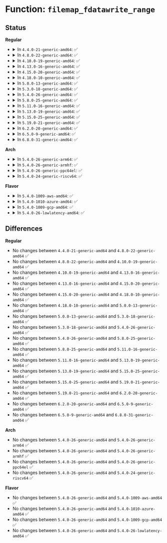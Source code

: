 # Function: <code>filemap_fdatawrite_range</code>

## Status
<b>Regular</b>
<ul>
<li>
<details>
<summary>In <code>4.4.0-21-generic-amd64</code>: ✅</summary>

```c
int filemap_fdatawrite_range(struct address_space * mapping, loff_t start, loff_t end)
```

```json
{
  "name": "filemap_fdatawrite_range",
  "collision_type": "Unique Global",
  "inline_type": "No",
  "funcs": [
    {
      "addr": 18446744071580477968,
      "name": "filemap_fdatawrite_range",
      "external": true,
      "loc": "mm/filemap.c:314",
      "file": "mm/filemap.c",
      "inline": "seen, unknown",
      "caller_inline": [],
      "caller_func": [
        "fs/jbd2/transaction.c:jbd2_journal_begin_ordered_truncate",
        "fs/fat/file.c:fat_setattr"
      ]
    }
  ],
  "symbols": [
    {
      "addr": 18446744071580477968,
      "name": "filemap_fdatawrite_range",
      "section": ".text",
      "bind": "STB_GLOBAL",
      "size": 21
    }
  ]
}
```
</details>
</li>
<li>
<details>
<summary>In <code>4.8.0-22-generic-amd64</code>: ✅</summary>

```c
int filemap_fdatawrite_range(struct address_space * mapping, loff_t start, loff_t end)
```

```json
{
  "name": "filemap_fdatawrite_range",
  "collision_type": "Unique Global",
  "inline_type": "No",
  "funcs": [
    {
      "addr": 18446744071580558784,
      "name": "filemap_fdatawrite_range",
      "external": true,
      "loc": "mm/filemap.c:393",
      "file": "mm/filemap.c",
      "inline": "seen, unknown",
      "caller_inline": [],
      "caller_func": [
        "fs/jbd2/transaction.c:jbd2_journal_begin_ordered_truncate",
        "fs/fat/file.c:fat_cont_expand"
      ]
    }
  ],
  "symbols": [
    {
      "addr": 18446744071580558784,
      "name": "filemap_fdatawrite_range",
      "section": ".text",
      "bind": "STB_GLOBAL",
      "size": 21
    }
  ]
}
```
</details>
</li>
<li>
<details>
<summary>In <code>4.10.0-19-generic-amd64</code>: ✅</summary>

```c
int filemap_fdatawrite_range(struct address_space * mapping, loff_t start, loff_t end)
```

```json
{
  "name": "filemap_fdatawrite_range",
  "collision_type": "Unique Global",
  "inline_type": "No",
  "funcs": [
    {
      "addr": 18446744071580623872,
      "name": "filemap_fdatawrite_range",
      "external": true,
      "loc": "mm/filemap.c:358",
      "file": "mm/filemap.c",
      "inline": "seen, unknown",
      "caller_inline": [],
      "caller_func": [
        "fs/jbd2/transaction.c:jbd2_journal_begin_ordered_truncate",
        "fs/fat/file.c:fat_cont_expand"
      ]
    }
  ],
  "symbols": [
    {
      "addr": 18446744071580623872,
      "name": "filemap_fdatawrite_range",
      "section": ".text",
      "bind": "STB_GLOBAL",
      "size": 21
    }
  ]
}
```
</details>
</li>
<li>
<details>
<summary>In <code>4.13.0-16-generic-amd64</code>: ✅</summary>

```c
int filemap_fdatawrite_range(struct address_space * mapping, loff_t start, loff_t end)
```

```json
{
  "name": "filemap_fdatawrite_range",
  "collision_type": "Unique Global",
  "inline_type": "No",
  "funcs": [
    {
      "addr": 18446744071580651632,
      "name": "filemap_fdatawrite_range",
      "external": true,
      "loc": "mm/filemap.c:362",
      "file": "mm/filemap.c",
      "inline": "seen, unknown",
      "caller_inline": [],
      "caller_func": [
        "fs/jbd2/transaction.c:jbd2_journal_begin_ordered_truncate",
        "fs/fat/file.c:fat_cont_expand"
      ]
    }
  ],
  "symbols": [
    {
      "addr": 18446744071580651632,
      "name": "filemap_fdatawrite_range",
      "section": ".text",
      "bind": "STB_GLOBAL",
      "size": 21
    }
  ]
}
```
</details>
</li>
<li>
<details>
<summary>In <code>4.15.0-20-generic-amd64</code>: ✅</summary>

```c
int filemap_fdatawrite_range(struct address_space * mapping, loff_t start, loff_t end)
```

```json
{
  "name": "filemap_fdatawrite_range",
  "collision_type": "Unique Global",
  "inline_type": "No",
  "funcs": [
    {
      "addr": 18446744071580735872,
      "name": "filemap_fdatawrite_range",
      "external": true,
      "loc": "mm/filemap.c:462",
      "file": "mm/filemap.c",
      "inline": "seen, unknown",
      "caller_inline": [],
      "caller_func": [
        "fs/jbd2/transaction.c:jbd2_journal_begin_ordered_truncate",
        "fs/fat/file.c:fat_cont_expand"
      ]
    }
  ],
  "symbols": [
    {
      "addr": 18446744071580735872,
      "name": "filemap_fdatawrite_range",
      "section": ".text",
      "bind": "STB_GLOBAL",
      "size": 21
    }
  ]
}
```
</details>
</li>
<li>
<details>
<summary>In <code>4.18.0-10-generic-amd64</code>: ✅</summary>

```c
int filemap_fdatawrite_range(struct address_space * mapping, loff_t start, loff_t end)
```

```json
{
  "name": "filemap_fdatawrite_range",
  "collision_type": "Unique Global",
  "inline_type": "No",
  "funcs": [
    {
      "addr": 18446744071580873904,
      "name": "filemap_fdatawrite_range",
      "external": true,
      "loc": "mm/filemap.c:462",
      "file": "mm/filemap.c",
      "inline": "seen, unknown",
      "caller_inline": [],
      "caller_func": [
        "fs/jbd2/transaction.c:jbd2_journal_begin_ordered_truncate",
        "fs/fat/file.c:fat_cont_expand"
      ]
    }
  ],
  "symbols": [
    {
      "addr": 18446744071580873904,
      "name": "filemap_fdatawrite_range",
      "section": ".text",
      "bind": "STB_GLOBAL",
      "size": 21
    }
  ]
}
```
</details>
</li>
<li>
<details>
<summary>In <code>5.0.0-13-generic-amd64</code>: ✅</summary>

```c
int filemap_fdatawrite_range(struct address_space * mapping, loff_t start, loff_t end)
```

```json
{
  "name": "filemap_fdatawrite_range",
  "collision_type": "Unique Global",
  "inline_type": "No",
  "funcs": [
    {
      "addr": 18446744071580945584,
      "name": "filemap_fdatawrite_range",
      "external": true,
      "loc": "mm/filemap.c:428",
      "file": "mm/filemap.c",
      "inline": "seen, unknown",
      "caller_inline": [],
      "caller_func": [
        "fs/jbd2/transaction.c:jbd2_journal_begin_ordered_truncate",
        "fs/fat/file.c:fat_cont_expand"
      ]
    }
  ],
  "symbols": [
    {
      "addr": 18446744071580945584,
      "name": "filemap_fdatawrite_range",
      "section": ".text",
      "bind": "STB_GLOBAL",
      "size": 21
    }
  ]
}
```
</details>
</li>
<li>
<details>
<summary>In <code>5.3.0-18-generic-amd64</code>: ✅</summary>

```c
int filemap_fdatawrite_range(struct address_space * mapping, loff_t start, loff_t end)
```

```json
{
  "name": "filemap_fdatawrite_range",
  "collision_type": "Unique Global",
  "inline_type": "No",
  "funcs": [
    {
      "addr": 18446744071581042896,
      "name": "filemap_fdatawrite_range",
      "external": true,
      "loc": "mm/filemap.c:432",
      "file": "mm/filemap.c",
      "inline": "seen, unknown",
      "caller_inline": [],
      "caller_func": [
        "fs/jbd2/transaction.c:jbd2_journal_begin_ordered_truncate",
        "fs/fat/file.c:fat_cont_expand"
      ]
    }
  ],
  "symbols": [
    {
      "addr": 18446744071581042896,
      "name": "filemap_fdatawrite_range",
      "section": ".text",
      "bind": "STB_GLOBAL",
      "size": 21
    }
  ]
}
```
</details>
</li>
<li>
<details>
<summary>In <code>5.4.0-26-generic-amd64</code>: ✅</summary>

```c
int filemap_fdatawrite_range(struct address_space * mapping, loff_t start, loff_t end)
```

```json
{
  "name": "filemap_fdatawrite_range",
  "collision_type": "Unique Global",
  "inline_type": "No",
  "funcs": [
    {
      "addr": 18446744071581098336,
      "name": "filemap_fdatawrite_range",
      "external": true,
      "loc": "mm/filemap.c:438",
      "file": "mm/filemap.c",
      "inline": "seen, unknown",
      "caller_inline": [],
      "caller_func": [
        "fs/jbd2/transaction.c:jbd2_journal_begin_ordered_truncate",
        "fs/fat/file.c:fat_cont_expand"
      ]
    }
  ],
  "symbols": [
    {
      "addr": 18446744071581098336,
      "name": "filemap_fdatawrite_range",
      "section": ".text",
      "bind": "STB_GLOBAL",
      "size": 21
    }
  ]
}
```
</details>
</li>
<li>
<details>
<summary>In <code>5.8.0-25-generic-amd64</code>: ✅</summary>

```c
int filemap_fdatawrite_range(struct address_space * mapping, loff_t start, loff_t end)
```

```json
{
  "name": "filemap_fdatawrite_range",
  "collision_type": "Unique Global",
  "inline_type": "No",
  "funcs": [
    {
      "addr": 18446744071581274624,
      "name": "filemap_fdatawrite_range",
      "external": true,
      "loc": "mm/filemap.c:438",
      "file": "mm/filemap.c",
      "inline": "seen, unknown",
      "caller_inline": [],
      "caller_func": [
        "fs/jbd2/transaction.c:jbd2_journal_begin_ordered_truncate",
        "fs/fat/file.c:fat_cont_expand"
      ]
    }
  ],
  "symbols": [
    {
      "addr": 18446744071581274624,
      "name": "filemap_fdatawrite_range",
      "section": ".text",
      "bind": "STB_GLOBAL",
      "size": 21
    }
  ]
}
```
</details>
</li>
<li>
<details>
<summary>In <code>5.11.0-16-generic-amd64</code>: ✅</summary>

```c
int filemap_fdatawrite_range(struct address_space * mapping, loff_t start, loff_t end)
```

```json
{
  "name": "filemap_fdatawrite_range",
  "collision_type": "Unique Global",
  "inline_type": "No",
  "funcs": [
    {
      "addr": 18446744071581321360,
      "name": "filemap_fdatawrite_range",
      "external": true,
      "loc": "mm/filemap.c:439",
      "file": "mm/filemap.c",
      "inline": "seen, unknown",
      "caller_inline": [],
      "caller_func": [
        "fs/jbd2/transaction.c:jbd2_journal_begin_ordered_truncate",
        "fs/fat/file.c:fat_cont_expand"
      ]
    }
  ],
  "symbols": [
    {
      "addr": 18446744071581321360,
      "name": "filemap_fdatawrite_range",
      "section": ".text",
      "bind": "STB_GLOBAL",
      "size": 21
    }
  ]
}
```
</details>
</li>
<li>
<details>
<summary>In <code>5.13.0-19-generic-amd64</code>: ✅</summary>

```c
int filemap_fdatawrite_range(struct address_space * mapping, loff_t start, loff_t end)
```

```json
{
  "name": "filemap_fdatawrite_range",
  "collision_type": "Unique Global",
  "inline_type": "No",
  "funcs": [
    {
      "addr": 18446744071581341296,
      "name": "filemap_fdatawrite_range",
      "external": true,
      "loc": "mm/filemap.c:430",
      "file": "mm/filemap.c",
      "inline": "seen, unknown",
      "caller_inline": [],
      "caller_func": [
        "fs/jbd2/transaction.c:jbd2_journal_begin_ordered_truncate",
        "fs/fat/file.c:fat_cont_expand"
      ]
    }
  ],
  "symbols": [
    {
      "addr": 18446744071581341296,
      "name": "filemap_fdatawrite_range",
      "section": ".text",
      "bind": "STB_GLOBAL",
      "size": 21
    }
  ]
}
```
</details>
</li>
<li>
<details>
<summary>In <code>5.15.0-25-generic-amd64</code>: ✅</summary>

```c
int filemap_fdatawrite_range(struct address_space * mapping, loff_t start, loff_t end)
```

```json
{
  "name": "filemap_fdatawrite_range",
  "collision_type": "Unique Global",
  "inline_type": "No",
  "funcs": [
    {
      "addr": 18446744071581570816,
      "name": "filemap_fdatawrite_range",
      "external": true,
      "loc": "mm/filemap.c:448",
      "file": "mm/filemap.c",
      "inline": "seen, unknown",
      "caller_inline": [],
      "caller_func": [
        "fs/jbd2/transaction.c:jbd2_journal_begin_ordered_truncate",
        "fs/fat/file.c:fat_cont_expand"
      ]
    }
  ],
  "symbols": [
    {
      "addr": 18446744071581570816,
      "name": "filemap_fdatawrite_range",
      "section": ".text",
      "bind": "STB_GLOBAL",
      "size": 106
    }
  ]
}
```
</details>
</li>
<li>
<details>
<summary>In <code>5.19.0-21-generic-amd64</code>: ✅</summary>

```c
int filemap_fdatawrite_range(struct address_space * mapping, loff_t start, loff_t end)
```

```json
{
  "name": "filemap_fdatawrite_range",
  "collision_type": "Unique Global",
  "inline_type": "No",
  "funcs": [
    {
      "addr": 18446744071581947504,
      "name": "filemap_fdatawrite_range",
      "external": true,
      "loc": "mm/filemap.c:436",
      "file": "mm/filemap.c",
      "inline": "seen, unknown",
      "caller_inline": [],
      "caller_func": [
        "fs/jbd2/transaction.c:jbd2_journal_begin_ordered_truncate",
        "fs/fat/file.c:fat_cont_expand"
      ]
    }
  ],
  "symbols": [
    {
      "addr": 18446744071581947504,
      "name": "filemap_fdatawrite_range",
      "section": ".text",
      "bind": "STB_GLOBAL",
      "size": 33
    }
  ]
}
```
</details>
</li>
<li>
<details>
<summary>In <code>6.2.0-20-generic-amd64</code>: ✅</summary>

```c
int filemap_fdatawrite_range(struct address_space * mapping, loff_t start, loff_t end)
```

```json
{
  "name": "filemap_fdatawrite_range",
  "collision_type": "Unique Global",
  "inline_type": "No",
  "funcs": [
    {
      "addr": 18446744071582381296,
      "name": "filemap_fdatawrite_range",
      "external": true,
      "loc": "mm/filemap.c:436",
      "file": "mm/filemap.c",
      "inline": "seen, unknown",
      "caller_inline": [],
      "caller_func": [
        "fs/jbd2/transaction.c:jbd2_journal_begin_ordered_truncate",
        "fs/fat/file.c:fat_cont_expand"
      ]
    }
  ],
  "symbols": [
    {
      "addr": 18446744071582381296,
      "name": "filemap_fdatawrite_range",
      "section": ".text",
      "bind": "STB_GLOBAL",
      "size": 33
    }
  ]
}
```
</details>
</li>
<li>
<details>
<summary>In <code>6.5.0-9-generic-amd64</code>: ✅</summary>

```c
int filemap_fdatawrite_range(struct address_space * mapping, loff_t start, loff_t end)
```

```json
{
  "name": "filemap_fdatawrite_range",
  "collision_type": "Unique Global",
  "inline_type": "No",
  "funcs": [
    {
      "addr": 18446744071582582352,
      "name": "filemap_fdatawrite_range",
      "external": true,
      "loc": "mm/filemap.c:441",
      "file": "mm/filemap.c",
      "inline": "seen, unknown",
      "caller_inline": [],
      "caller_func": [
        "fs/jbd2/transaction.c:jbd2_journal_begin_ordered_truncate",
        "fs/fat/file.c:fat_cont_expand"
      ]
    }
  ],
  "symbols": [
    {
      "addr": 18446744071582582352,
      "name": "filemap_fdatawrite_range",
      "section": ".text",
      "bind": "STB_GLOBAL",
      "size": 33
    }
  ]
}
```
</details>
</li>
<li>
<details>
<summary>In <code>6.8.0-31-generic-amd64</code>: ✅</summary>

```c
int filemap_fdatawrite_range(struct address_space * mapping, loff_t start, loff_t end)
```

```json
{
  "name": "filemap_fdatawrite_range",
  "collision_type": "Unique Global",
  "inline_type": "No",
  "funcs": [
    {
      "addr": 18446744071582752912,
      "name": "filemap_fdatawrite_range",
      "external": true,
      "loc": "mm/filemap.c:436",
      "file": "mm/filemap.c",
      "inline": "seen, unknown",
      "caller_inline": [],
      "caller_func": [
        "fs/jbd2/transaction.c:jbd2_journal_begin_ordered_truncate",
        "fs/fat/file.c:fat_cont_expand"
      ]
    }
  ],
  "symbols": [
    {
      "addr": 18446744071582752912,
      "name": "filemap_fdatawrite_range",
      "section": ".text",
      "bind": "STB_GLOBAL",
      "size": 33
    }
  ]
}
```
</details>
</li>
</ul>
<b>Arch</b>
<ul>
<li>
<details>
<summary>In <code>5.4.0-26-generic-arm64</code>: ✅</summary>

```c
int filemap_fdatawrite_range(struct address_space * mapping, loff_t start, loff_t end)
```

```json
{
  "name": "filemap_fdatawrite_range",
  "collision_type": "Unique Global",
  "inline_type": "No",
  "funcs": [
    {
      "addr": 18446603336492463072,
      "name": "filemap_fdatawrite_range",
      "external": true,
      "loc": "mm/filemap.c:438",
      "file": "mm/filemap.c",
      "inline": "seen, unknown",
      "caller_inline": [],
      "caller_func": [
        "fs/jbd2/transaction.c:jbd2_journal_begin_ordered_truncate",
        "fs/fat/file.c:fat_cont_expand"
      ]
    }
  ],
  "symbols": [
    {
      "addr": 18446603336492463072,
      "name": "filemap_fdatawrite_range",
      "section": ".text",
      "bind": "STB_GLOBAL",
      "size": 72
    }
  ]
}
```
</details>
</li>
<li>
<details>
<summary>In <code>5.4.0-26-generic-armhf</code>: ✅</summary>

```c
int filemap_fdatawrite_range(struct address_space * mapping, loff_t start, loff_t end)
```

```json
{
  "name": "filemap_fdatawrite_range",
  "collision_type": "Unique Global",
  "inline_type": "No",
  "funcs": [
    {
      "addr": 3226338788,
      "name": "filemap_fdatawrite_range",
      "external": true,
      "loc": "mm/filemap.c:438",
      "file": "mm/filemap.c",
      "inline": "seen, unknown",
      "caller_inline": [],
      "caller_func": [
        "fs/jbd2/transaction.c:jbd2_journal_begin_ordered_truncate",
        "fs/fat/file.c:fat_cont_expand"
      ]
    }
  ],
  "symbols": [
    {
      "addr": 3226338788,
      "name": "filemap_fdatawrite_range",
      "section": ".text",
      "bind": "STB_GLOBAL",
      "size": 52
    }
  ]
}
```
</details>
</li>
<li>
<details>
<summary>In <code>5.4.0-26-generic-ppc64el</code>: ✅</summary>

```c
int filemap_fdatawrite_range(struct address_space * mapping, loff_t start, loff_t end)
```

```json
{
  "name": "filemap_fdatawrite_range",
  "collision_type": "Unique Global",
  "inline_type": "No",
  "funcs": [
    {
      "addr": 13835058055285743456,
      "name": "filemap_fdatawrite_range",
      "external": true,
      "loc": "mm/filemap.c:438",
      "file": "mm/filemap.c",
      "inline": "seen, unknown",
      "caller_inline": [],
      "caller_func": [
        "fs/jbd2/transaction.c:jbd2_journal_begin_ordered_truncate",
        "fs/fat/file.c:fat_cont_expand"
      ]
    }
  ],
  "symbols": [
    {
      "addr": 13835058055285743456,
      "name": "filemap_fdatawrite_range",
      "section": ".text",
      "bind": "STB_GLOBAL",
      "size": 24
    }
  ]
}
```
</details>
</li>
<li>
<details>
<summary>In <code>5.4.0-24-generic-riscv64</code>: ✅</summary>

```c
int filemap_fdatawrite_range(struct address_space * mapping, loff_t start, loff_t end)
```

```json
{
  "name": "filemap_fdatawrite_range",
  "collision_type": "Unique Global",
  "inline_type": "No",
  "funcs": [
    {
      "addr": 18446743936272534276,
      "name": "filemap_fdatawrite_range",
      "external": true,
      "loc": "mm/filemap.c:438",
      "file": "mm/filemap.c",
      "inline": "seen, unknown",
      "caller_inline": [],
      "caller_func": [
        "fs/jbd2/transaction.c:jbd2_journal_begin_ordered_truncate",
        "fs/fat/file.c:fat_cont_expand"
      ]
    }
  ],
  "symbols": [
    {
      "addr": 18446743936272534276,
      "name": "filemap_fdatawrite_range",
      "section": ".text",
      "bind": "STB_GLOBAL",
      "size": 60
    }
  ]
}
```
</details>
</li>
</ul>
<b>Flavor</b>
<ul>
<li>
<details>
<summary>In <code>5.4.0-1009-aws-amd64</code>: ✅</summary>

```c
int filemap_fdatawrite_range(struct address_space * mapping, loff_t start, loff_t end)
```

```json
{
  "name": "filemap_fdatawrite_range",
  "collision_type": "Unique Global",
  "inline_type": "No",
  "funcs": [
    {
      "addr": 18446744071581067184,
      "name": "filemap_fdatawrite_range",
      "external": true,
      "loc": "mm/filemap.c:438",
      "file": "mm/filemap.c",
      "inline": "seen, unknown",
      "caller_inline": [],
      "caller_func": [
        "fs/jbd2/transaction.c:jbd2_journal_begin_ordered_truncate",
        "fs/fat/file.c:fat_cont_expand"
      ]
    }
  ],
  "symbols": [
    {
      "addr": 18446744071581067184,
      "name": "filemap_fdatawrite_range",
      "section": ".text",
      "bind": "STB_GLOBAL",
      "size": 21
    }
  ]
}
```
</details>
</li>
<li>
<details>
<summary>In <code>5.4.0-1010-azure-amd64</code>: ✅</summary>

```c
int filemap_fdatawrite_range(struct address_space * mapping, loff_t start, loff_t end)
```

```json
{
  "name": "filemap_fdatawrite_range",
  "collision_type": "Unique Global",
  "inline_type": "No",
  "funcs": [
    {
      "addr": 18446744071581014384,
      "name": "filemap_fdatawrite_range",
      "external": true,
      "loc": "mm/filemap.c:438",
      "file": "mm/filemap.c",
      "inline": "seen, unknown",
      "caller_inline": [],
      "caller_func": [
        "fs/jbd2/transaction.c:jbd2_journal_begin_ordered_truncate",
        "fs/fat/file.c:fat_cont_expand"
      ]
    }
  ],
  "symbols": [
    {
      "addr": 18446744071581014384,
      "name": "filemap_fdatawrite_range",
      "section": ".text",
      "bind": "STB_GLOBAL",
      "size": 21
    }
  ]
}
```
</details>
</li>
<li>
<details>
<summary>In <code>5.4.0-1009-gcp-amd64</code>: ✅</summary>

```c
int filemap_fdatawrite_range(struct address_space * mapping, loff_t start, loff_t end)
```

```json
{
  "name": "filemap_fdatawrite_range",
  "collision_type": "Unique Global",
  "inline_type": "No",
  "funcs": [
    {
      "addr": 18446744071581058384,
      "name": "filemap_fdatawrite_range",
      "external": true,
      "loc": "mm/filemap.c:438",
      "file": "mm/filemap.c",
      "inline": "seen, unknown",
      "caller_inline": [],
      "caller_func": [
        "fs/jbd2/transaction.c:jbd2_journal_begin_ordered_truncate",
        "fs/fat/file.c:fat_cont_expand"
      ]
    }
  ],
  "symbols": [
    {
      "addr": 18446744071581058384,
      "name": "filemap_fdatawrite_range",
      "section": ".text",
      "bind": "STB_GLOBAL",
      "size": 21
    }
  ]
}
```
</details>
</li>
<li>
<details>
<summary>In <code>5.4.0-26-lowlatency-amd64</code>: ✅</summary>

```c
int filemap_fdatawrite_range(struct address_space * mapping, loff_t start, loff_t end)
```

```json
{
  "name": "filemap_fdatawrite_range",
  "collision_type": "Unique Global",
  "inline_type": "No",
  "funcs": [
    {
      "addr": 18446744071581119968,
      "name": "filemap_fdatawrite_range",
      "external": true,
      "loc": "mm/filemap.c:438",
      "file": "mm/filemap.c",
      "inline": "seen, unknown",
      "caller_inline": [],
      "caller_func": [
        "fs/jbd2/transaction.c:jbd2_journal_begin_ordered_truncate",
        "fs/fat/file.c:fat_cont_expand"
      ]
    }
  ],
  "symbols": [
    {
      "addr": 18446744071581119968,
      "name": "filemap_fdatawrite_range",
      "section": ".text",
      "bind": "STB_GLOBAL",
      "size": 21
    }
  ]
}
```
</details>
</li>
</ul>

## Differences
<b>Regular</b>
<ul>
<li>
No changes between <code>4.4.0-21-generic-amd64</code> and <code>4.8.0-22-generic-amd64</code> ✅
</li>
<li>
No changes between <code>4.8.0-22-generic-amd64</code> and <code>4.10.0-19-generic-amd64</code> ✅
</li>
<li>
No changes between <code>4.10.0-19-generic-amd64</code> and <code>4.13.0-16-generic-amd64</code> ✅
</li>
<li>
No changes between <code>4.13.0-16-generic-amd64</code> and <code>4.15.0-20-generic-amd64</code> ✅
</li>
<li>
No changes between <code>4.15.0-20-generic-amd64</code> and <code>4.18.0-10-generic-amd64</code> ✅
</li>
<li>
No changes between <code>4.18.0-10-generic-amd64</code> and <code>5.0.0-13-generic-amd64</code> ✅
</li>
<li>
No changes between <code>5.0.0-13-generic-amd64</code> and <code>5.3.0-18-generic-amd64</code> ✅
</li>
<li>
No changes between <code>5.3.0-18-generic-amd64</code> and <code>5.4.0-26-generic-amd64</code> ✅
</li>
<li>
No changes between <code>5.4.0-26-generic-amd64</code> and <code>5.8.0-25-generic-amd64</code> ✅
</li>
<li>
No changes between <code>5.8.0-25-generic-amd64</code> and <code>5.11.0-16-generic-amd64</code> ✅
</li>
<li>
No changes between <code>5.11.0-16-generic-amd64</code> and <code>5.13.0-19-generic-amd64</code> ✅
</li>
<li>
No changes between <code>5.13.0-19-generic-amd64</code> and <code>5.15.0-25-generic-amd64</code> ✅
</li>
<li>
No changes between <code>5.15.0-25-generic-amd64</code> and <code>5.19.0-21-generic-amd64</code> ✅
</li>
<li>
No changes between <code>5.19.0-21-generic-amd64</code> and <code>6.2.0-20-generic-amd64</code> ✅
</li>
<li>
No changes between <code>6.2.0-20-generic-amd64</code> and <code>6.5.0-9-generic-amd64</code> ✅
</li>
<li>
No changes between <code>6.5.0-9-generic-amd64</code> and <code>6.8.0-31-generic-amd64</code> ✅
</li>
</ul>
<b>Arch</b>
<ul>
<li>
No changes between <code>5.4.0-26-generic-amd64</code> and <code>5.4.0-26-generic-arm64</code> ✅
</li>
<li>
No changes between <code>5.4.0-26-generic-amd64</code> and <code>5.4.0-26-generic-armhf</code> ✅
</li>
<li>
No changes between <code>5.4.0-26-generic-amd64</code> and <code>5.4.0-26-generic-ppc64el</code> ✅
</li>
<li>
No changes between <code>5.4.0-26-generic-amd64</code> and <code>5.4.0-24-generic-riscv64</code> ✅
</li>
</ul>
<b>Flavor</b>
<ul>
<li>
No changes between <code>5.4.0-26-generic-amd64</code> and <code>5.4.0-1009-aws-amd64</code> ✅
</li>
<li>
No changes between <code>5.4.0-26-generic-amd64</code> and <code>5.4.0-1010-azure-amd64</code> ✅
</li>
<li>
No changes between <code>5.4.0-26-generic-amd64</code> and <code>5.4.0-1009-gcp-amd64</code> ✅
</li>
<li>
No changes between <code>5.4.0-26-generic-amd64</code> and <code>5.4.0-26-lowlatency-amd64</code> ✅
</li>
</ul>
